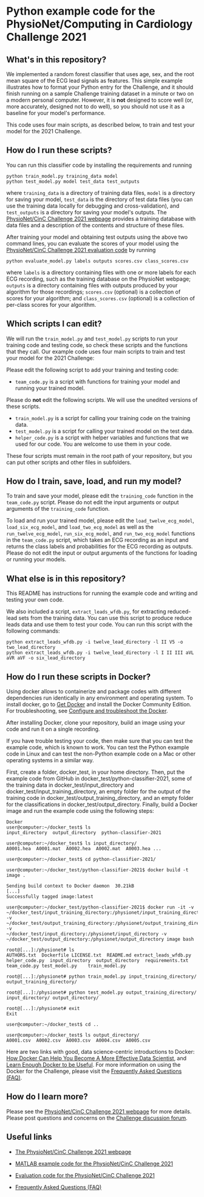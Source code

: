 # Python example code for the PhysioNet/Computing in Cardiology Challenge 2021

## What's in this repository?

We implemented a random forest classifier that uses age, sex, and the root mean square of the ECG lead signals as features. This simple example illustrates how to format your Python entry for the Challenge, and it should finish running on a sample Challenge training dataset in a minute or two on a modern personal computer. However, it is **not** designed to score well (or, more accurately, designed not to do well), so you should not use it as a baseline for your model's performance.

This code uses four main scripts, as described below, to train and test your model for the 2021 Challenge. 

## How do I run these scripts?

You can run this classifier code by installing the requirements and running

    python train_model.py training_data model
    python test_model.py model test_data test_outputs

where `training_data` is a directory of training data files, `model` is a directory for saving your model, `test_data` is the directory of test data files (you can use the training data locally for debugging and cross-validation), and `test_outputs` is a directory for saving your model's outputs. The [PhysioNet/CinC Challenge 2021 webpage](https://physionetchallenges.org/2021/) provides a training database with data files and a description of the contents and structure of these files.

After training your model and obtaining test outputs using the above two command lines, you can evaluate the scores of your model using the [PhysioNet/CinC Challenge 2021 evaluation code](https://github.com/physionetchallenges/evaluation-2021) by running

    python evaluate_model.py labels outputs scores.csv class_scores.csv

where `labels` is a directory containing files with one or more labels for each ECG recording, such as the training database on the PhysioNet webpage; `outputs` is a directory containing files with outputs produced by your algorithm for those recordings; `scores.csv` (optional) is a collection of scores for your algorithm; and `class_scores.csv` (optional) is a collection of per-class scores for your algorithm.

## Which scripts I can edit?

We will run the `train_model.py` and `test_model.py` scripts to run your training code and testing code, so check these scripts and the functions that they call.
Our example code uses four main scripts to train and test your model for the 2021 Challenge: 

Please edit the following script to add your training and testing code:
* `team_code.py` is a script with functions for training your model and running your trained model.

Please do **not** edit the following scripts. We will use the unedited versions of these scripts.
* `train_model.py` is a script for calling your training code on the training data.
* `test_model.py` is a script for calling your trained model on the test data.
* `helper_code.py` is a script with helper variables and functions that we used for our code. You are welcome to use them in your code.

These four scripts must remain in the root path of your repository, but you can put other scripts and other files in subfolders.

## How do I train, save, load, and run my model?

To train and save your model, please edit the `training_code` function in the `team_code.py` script. Please do not edit the input arguments or output arguments of the `training_code` function.

To load and run your trained model, please edit the `load_twelve_ecg_model`, `load_six_ecg_model`, and `load_two_ecg_model` as well as the `run_twelve_ecg_model`, `run_six_ecg_model`, and `run_two_ecg_model` functions in the `team_code.py` script, which takes an ECG recording as an input and returns the class labels and probabilities for the ECG recording as outputs. Please do not edit the input or output arguments of the functions for loading or running your models.

## What else is in this repository?

This README has instructions for running the example code and writing and testing your own code.

We also included a script, `extract_leads_wfdb.py`, for extracting reduced-lead sets from the training data. You can use this script to produce reduce leads data and use them to test your code. You can run this script with the following commands:

    python extract_leads_wfdb.py -i twelve_lead_directory -l II V5 -o two_lead_directory
    python extract_leads_wfdb.py -i twelve_lead_directory -l I II III aVL aVR aVF -o six_lead_directory 

## How do I run these scripts in Docker?

Using docker allows to containerize and package codes with different dependencies run identically in any environment and operating system.
To install docker, go to [Get Docker](https://docs.docker.com/install/) and install the Docker Community Edition. For troubleshooting, see [Configure and troubleshoot the Docker](https://docs.docker.com/config/daemon/).

After installing Docker, clone your repository, build an image using your code and run it on a single recording.

If you have trouble testing your code, then make sure that you can test the example code, which is known to work. 
You can test the Python example code in Linux and can test the non-Python example code on a Mac or other operating systems in a similar way.

First, create a folder, docker_test, in your home directory. 
Then, put the example code from GitHub in docker_test/python-classifier-2021, some of the training data in docker_test/input_directory and docker_test/input_training_directory,
an empty folder for the output of the training code in docker_test/output_training_directory, and an empty folder for the classifications in docker_test/output_directory.
Finally, build a Docker image and run the example code using the following steps:

    Docker
    user@computer:~/docker_test$ ls
    input_directory  output_directory  python-classifier-2021

    user@computer:~/docker_test$ ls input_directory/
    A0001.hea  A0001.mat  A0002.hea  A0002.mat  A0003.hea ...

    user@computer:~/docker_test$ cd python-classifier-2021/

    user@computer:~/docker_test/python-classifier-2021$ docker build -t image .

    Sending build context to Docker daemon  30.21kB
    [...]
    Successfully tagged image:latest

    user@computer:~/docker_test/python-classifier-2021$ docker run -it -v 
    ~/docker_test/input_training_directory:/physionet/input_training_directory -v 
    ~/docker_test/output_training_directory:/physionet/output_training_directory -v 
    ~/docker_test/input_directory:/physionet/input_directory -v ~/docker_test/output_directory:/physionet/output_directory image bash

    root@[...]:/physionet# ls
    AUTHORS.txt  Dockerfile LICENSE.txt  README.md extract_leads_wfdb.py  helper_code.py  input_directory  output_directory  requirements.txt team_code.py test_model.py    train_model.py

    root@[...]:/physionet# python train_model.py input_training_directory/ output_training_directory/

    root@[...]:/physionet# python test_model.py output_training_directory/ input_directory/ output_directory/

    root@[...]:/physionet# exit
    Exit

    user@computer:~/docker_test$ cd ..

    user@computer:~/docker_test$ ls output_directory/
    A0001.csv  A0002.csv  A0003.csv  A0004.csv  A0005.csv
    

Here are two links with good, data science-centric introductions to Docker: [How Docker Can Help You Become A More Effective Data Scientist](https://towardsdatascience.com/how-docker-can-help-you-become-a-more-effective-data-scientist-7fc048ef91d5), and [Learn Enough Docker to be Useful](https://link.medium.com/G87RxYuQIV).
For more information on using the Docker for the Challenge, please visit the [Frequently Asked Questions (FAQ)](https://physionetchallenges.org/2020/submissions).

## How do I learn more?

Please see the [PhysioNet/CinC Challenge 2021 webpage](https://physionetchallenges.org/2021/) for more details. Please post questions and concerns on the [Challenge discussion forum](https://groups.google.com/forum/#!forum/physionet-challenges).

## Useful links

- [The PhysioNet/CinC Challenge 2021 webpage](https://physionetchallenges.org/2021/)

- [MATLAB example code for the PhysioNet/CinC Challenge 2021](https://github.com/physionetchallenges/matlab-classifier-2021)

- [Evaluation code for the PhysioNet/CinC Challenge 2021](https://github.com/physionetchallenges/evaluation-2021)

- [Frequently Asked Questions (FAQ)](https://physionetchallenges.org/faq/)
